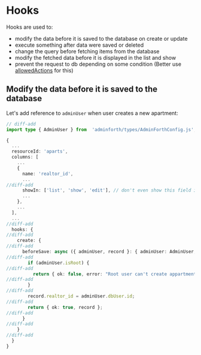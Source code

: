 





# Hooks

Hooks are used to:

- modify the data before it is saved to the database on create or update
- execute something after data were saved or deleted
- change the query before fetching items from the database
- modify the fetched data before it is displayed in the list and show
- prevent the request to db depending on some condition (Better use [allowedActions](#limiting-access-to-the-resource-actions) for this)

## Modify the data before it is saved to the database

Let's add reference to `adminUser` when user creates a new apartment:

```ts title='./index.ts'
// diff-add
import type { AdminUser } from  'adminforth/types/AdminForthConfig.js';

{
  ...
  resourceId: 'aparts',
  columns: [
    ...
    {
      name: 'realtor_id',
      ...
//diff-add
      showIn: ['list', 'show', 'edit'], // don't even show this field in create
      ...
    },
    ...
  ],
  ...
//diff-add
  hooks: {
//diff-add
    create: {
//diff-add
      beforeSave: async ({ adminUser, record }: { adminUser: AdminUser, record: any }) => {
//diff-add
        if (adminUser.isRoot) {
//diff-add
          return { ok: false, error: "Root user can't create appartment, relogin as DB user" };
//diff-add
        }
//diff-add
        record.realtor_id = adminUser.dbUser.id;
//diff-add
        return { ok: true, record };
//diff-add
      }
//diff-add
    }
//diff-add
  }
}
```
